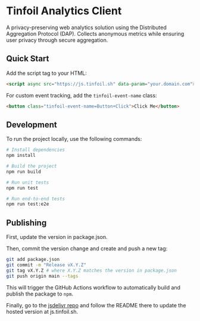 # Tinfoil Analytics Client

A privacy-preserving web analytics solution using the Distributed Aggregation Protocol (DAP). Collects anonymous metrics while ensuring user privacy through secure aggregation.

## Quick Start

Add the script tag to your HTML:

```html
<script async src="https://js.tinfoil.sh" data-param="your.domain.com"></script>
```

For custom event tracking, add the `tinfoil-event-name` class:

```html
<button class="tinfoil-event-name=Button+Click">Click Me</button>
```

## Development

To run the project locally, use the following commands:

```bash
# Install dependencies
npm install

# Build the project
npm run build

# Run unit tests
npm run test

# Run end-to-end tests
npm run test:e2e
```

## Publishing

First, update the version in package.json.

Then, commit the version change and create and push a new tag:

```bash
git add package.json
git commit -m "Release vX.Y.Z"
git tag vX.Y.Z # where X.Y.Z matches the version in package.json
git push origin main --tags
```

This will trigger the GitHub Actions workflow to automatically build and publish the package to `npm`.

Finally, go to the [jsdelivr repo](https://github.com/tinfoilsh/jsdelivr) and follow the README there to update the hosted version at js.tinfoil.sh.
